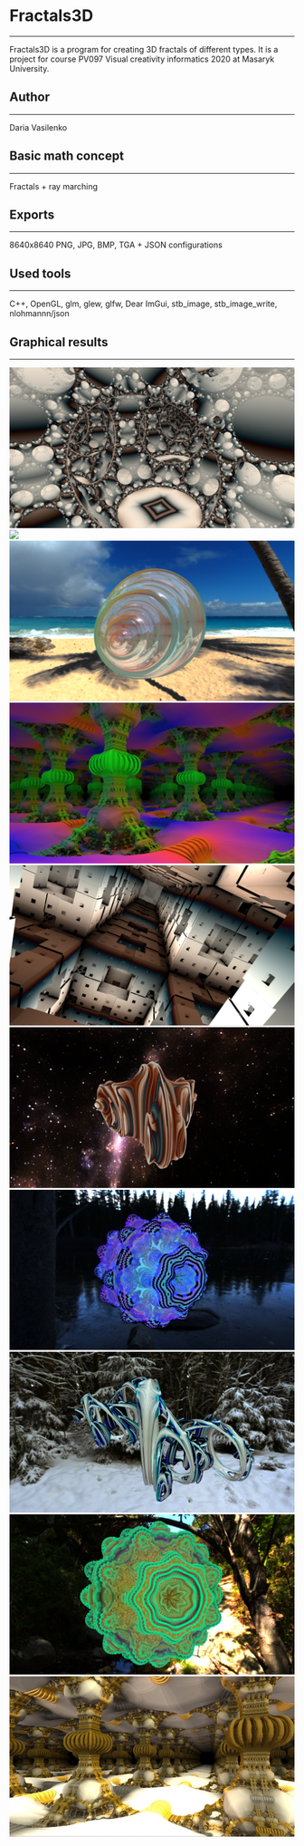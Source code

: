 # Fractals3D
____

Fractals3D is a program for creating 3D fractals of different types. It is a project for course PV097 Visual
creativity informatics 2020 at Masaryk University.

## Author
____
Daria Vasilenko

## Basic math concept
____
Fractals + ray marching

## Exports
____
8640x8640 PNG, JPG, BMP, TGA + JSON configurations

## Used tools
____
C++, OpenGL, glm, glew, glfw, Dear ImGui, stb_image, stb_image_write, nlohmannn/json

## Graphical results
____
![](https://github.com/DashaVasilenko/Fractals/raw/master/1.png)
![](https://github.com/DashaVasilenko/Fractals/raw/master/2_1.png)
![](https://github.com/DashaVasilenko/Fractals/raw/master/3.png)
![](https://github.com/DashaVasilenko/Fractals/raw/master/4.png)
![](https://github.com/DashaVasilenko/Fractals/raw/master/5.png)
![](https://github.com/DashaVasilenko/Fractals/raw/master/6.png)
![](https://github.com/DashaVasilenko/Fractals/raw/master/7.png)
![](https://github.com/DashaVasilenko/Fractals/raw/master/8.png)
![](https://github.com/DashaVasilenko/Fractals/raw/master/9.jpg)
![](https://github.com/DashaVasilenko/Fractals/raw/master/10.jpg)





